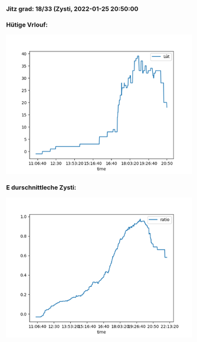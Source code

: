 ### Jitz grad: 18/33 (Zysti, 2022-01-25 20:50:00

### Hütige Vrlouf:
![Graph](Today.png)

### E durschnittleche Zysti:
![Graph](Zysti.png)
